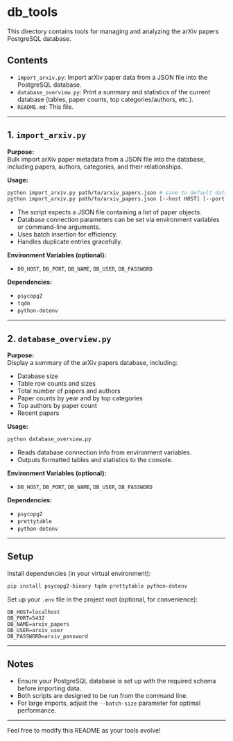 # db_tools

This directory contains tools for managing and analyzing the arXiv papers PostgreSQL database.

## Contents

- `import_arxiv.py`: Import arXiv paper data from a JSON file into the PostgreSQL database.
- `database_overview.py`: Print a summary and statistics of the current database (tables, paper counts, top categories/authors, etc.).
- `README.md`: This file.

---

## 1. `import_arxiv.py`

**Purpose:**  
Bulk import arXiv paper metadata from a JSON file into the database, including papers, authors, categories, and their relationships.

**Usage:**
```bash
python import_arxiv.py path/to/arxiv_papers.json # save to default database
python import_arxiv.py path/to/arxiv_papers.json [--host HOST] [--port PORT] [--dbname DBNAME] [--user USER] [--password PASSWORD] [--batch-size N]
```

- The script expects a JSON file containing a list of paper objects.
- Database connection parameters can be set via environment variables or command-line arguments.
- Uses batch insertion for efficiency.
- Handles duplicate entries gracefully.

**Environment Variables (optional):**
- `DB_HOST`, `DB_PORT`, `DB_NAME`, `DB_USER`, `DB_PASSWORD`

**Dependencies:**
- `psycopg2`
- `tqdm`
- `python-dotenv`

---

## 2. `database_overview.py`

**Purpose:**  
Display a summary of the arXiv papers database, including:

- Database size
- Table row counts and sizes
- Total number of papers and authors
- Paper counts by year and by top categories
- Top authors by paper count
- Recent papers

**Usage:**
```bash
python database_overview.py
```

- Reads database connection info from environment variables.
- Outputs formatted tables and statistics to the console.

**Environment Variables (optional):**
- `DB_HOST`, `DB_PORT`, `DB_NAME`, `DB_USER`, `DB_PASSWORD`

**Dependencies:**
- `psycopg2`
- `prettytable`
- `python-dotenv`

---

## Setup

Install dependencies (in your virtual environment):

```bash
pip install psycopg2-binary tqdm prettytable python-dotenv
```

Set up your `.env` file in the project root (optional, for convenience):

```
DB_HOST=localhost
DB_PORT=5432
DB_NAME=arxiv_papers
DB_USER=arxiv_user
DB_PASSWORD=arxiv_password
```

---

## Notes

- Ensure your PostgreSQL database is set up with the required schema before importing data.
- Both scripts are designed to be run from the command line.
- For large imports, adjust the `--batch-size` parameter for optimal performance.

---

Feel free to modify this README as your tools evolve!
